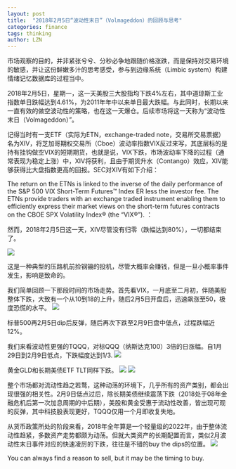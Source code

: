 ```yaml
---
layout: post
title:  "2018年2月5日“波动性末日”（Volmageddon）的回顾与思考"
categories: finance 
tags: thinking
author: LZN
---
```


市场观察的目的，并非紧张兮兮、分秒必争地跟随价格涨跌，而是保持对交易环境的敏感，并让这份鲜嫩多汁的思考感受，参与到边缘系统（Limbic system）构建情绪记忆数据库的过程当中。

2018年2月5日，星期一，这一天美股三大股指均下跌4%左右，其中道琼斯工业指数单日跌幅达到4.61%，为2011年年中以来单日最大跌幅。与此同时，长期以来一直有效的做空波动性的策略，也在这一天爆仓。后续市场将这一天称为“波动性末日（Volmageddon）”。

记得当时有一支ETF（实际为ETN，exchange-traded note，交易所交易票据）名为XIV，将芝加哥期权交易所（Cboe）波动率指数VIX反过来写，其底层标的是持有挂钩做空VIX的短期期货，也就是说，VIX下跌，市场波动率下降的过程（通常表现为稳定上涨）中，XIV将获利，且由于期货升水（Contango）效应，XIV能够获得比大盘指数更高的回报。SEC对XIV有如下介绍：

The return on the ETNs is linked to the inverse of the daily performance of the S&P 500 VIX Short-Term Futures™ Index ER less the investor fee. The ETNs provide traders with an exchange traded instrument enabling them to efficiently express their market views on the short-term futures contracts on the CBOE SPX Volatility Index® (the “VIX®”). ：

然而，2018年2月5日这一天，XIV尽管没有归零（跌幅达到80%），一切都结束了。

![](https://i.imgur.com/zJqI4V0.jpeg)

这是一种典型的压路机前捡钢镚的投机，尽管大概率会赚钱，但是一旦小概率事件发生，影响是致命的。

我们简单回顾一下那段时间的市场走势。首先看VIX，一月底至二月初，伴随美股整体下跌，大致有一个从10到18的上升，随后2月5日开盘后，迅速飙涨至50，极度恐慌的水平。
![](https://i.imgur.com/TjeJhFB.png)

标普500再2月5日dip后反弹，随后再次下跌至2月9日盘中低点，过程跌幅近12%。

我们来看波动性更强的TQQQ，对标QQQ（纳斯达克100）3倍的日涨幅。自1月29日到2月9日低点，下跌幅度达到1/3.
![](https://i.imgur.com/8SSJ3mT.png)

黄金GLD和长期美债ETF TLT同样下跌。
![](https://i.imgur.com/9f5CBKT.png)
![](https://i.imgur.com/XE4jguV.png)

整个市场都对流动性趋之若鹜，这种动荡的环境下，几乎所有的资产类别，都会出现很强的相关性。2月9日低点过后，除长期美债继续震荡下跌（2018处于08年金融危机后第一次加息周期的中后期），美股和黄金受惠于流动性改善，皆出现可观的反弹，其中科技股表现更好，TQQQ仅用一个月即收复失地。

从货币政策所处的阶段来看，2018年全年算是一个轻量级的2022年，由于整体流动性趋紧，多数资产走势都颇为动荡。但就大类资产的长期配置而言，类似2月波动性末日事件对应的快速凌厉的下跌，往往是不错的buy the dips的位置。
![](https://i.imgur.com/dXr2lJk.jpeg)

You can always find a reason to sell, but it may be the timing to buy.

